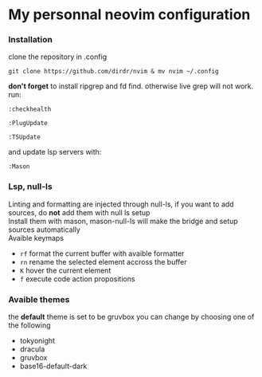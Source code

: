 # My personnal neovim configuration
### Installation
clone the repository in .config
```
git clone https://github.com/dirdr/nvim & mv nvim ~/.config
```
**don't forget** to install ripgrep and fd find. otherwise live grep will not work.\
run:
```
:checkhealth
```
```
:PlugUpdate
```
```
:TSUpdate
```
and update lsp servers with:
```
:Mason
```
### Lsp, null-ls
Linting and formatting are injected through null-ls, if you want to add sources, do **not** add them with null ls setup  
Install them with mason, mason-null-ls will make the bridge and setup sources automatically  
Avaible keymaps
- `rf` format the current buffer with avaible formatter 
- `rn` rename the selected element accross the buffer
- `K` hover the current element 
- `f` execute code action propositions 

### Avaible themes
the **default** theme is set to be gruvbox 
you can change by choosing one of the following
- tokyonight
- dracula
- gruvbox
- base16-default-dark
